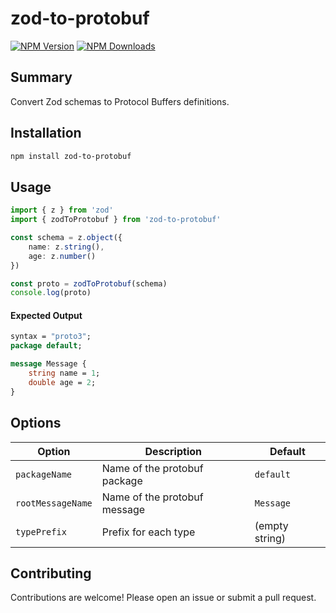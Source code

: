 # zod-to-protobuf

[![NPM Version](https://img.shields.io/npm/v/zod-to-protobuf.svg)](https://npmjs.org/package/zod-to-protobuf)
[![NPM Downloads](https://img.shields.io/npm/dw/zod-to-protobuf.svg)](https://npmjs.org/package/zod-to-protobuf)

## Summary 
Convert Zod schemas to Protocol Buffers definitions.

## Installation

```bash
npm install zod-to-protobuf
```

## Usage

```typescript
import { z } from 'zod'
import { zodToProtobuf } from 'zod-to-protobuf'

const schema = z.object({
    name: z.string(),
    age: z.number()
})

const proto = zodToProtobuf(schema)
console.log(proto)
```

#### Expected Output
```protobuf
syntax = "proto3";
package default;

message Message {
    string name = 1;
    double age = 2;
}
```

## Options

| Option            | Description                                | Default          |
|-------------------|--------------------------------------------|------------------|
| `packageName`     | Name of the protobuf package               | `default`        |
| `rootMessageName` | Name of the protobuf message               | `Message`        |
| `typePrefix`      | Prefix for each type                       | (empty string)   |

## Contributing

Contributions are welcome! Please open an issue or submit a pull request.
